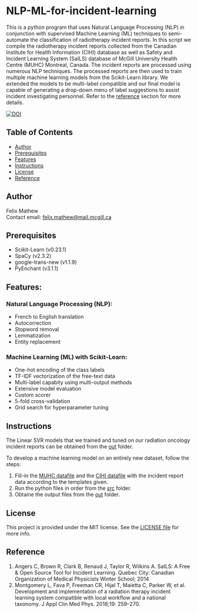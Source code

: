 # NLP-ML-for-incident-learning
This is a python program that uses Natural Language Processing (NLP) in conjunction with supervised Machine Learning (ML) techniques to semi-automate the classification of radiotherapy incident reports. In this script we compile the radiotherapy incident reports collected from the Canadian Institute for Health Information (CIHI) database as well as Safety and Incident Learning System (SaILS) database of McGill University Health Centre (MUHC) Montreal, Canada. The incident reports are processed using numerous NLP techniques. The processed reports are then used to train multiple machine learning models from the Scikit-Learn library. We extended the models to be multi-label compatible and our final model is capable of generating a drop-down menu of label suggestions to assist incident investigating personnel. Refer to the [reference](#Reference) section for more details.

[![DOI](https://zenodo.org/badge/335829173.svg)](https://zenodo.org/badge/latestdoi/335829173)

## Table of Contents

* [Author](#author)
* [Prerequisites](#Prerequisites)
* [Features](#Features)
* [Instructions](#Instructions)
* [License](#License)
* [Reference](#Reference)


## Author
Felix Mathew\
Contact email: felix.mathew@mail.mcgill.ca


## Prerequisites
- Scikit-Learn (v0.23.1)
- SpaCy (v2.3.2)
- google-trans-new (v1.1.9)
- PyEnchant (v3.1.1)


## Features:
### Natural Language Processing (NLP):
* French to English translation
* Autocorrection
* Stopword removal
* Lemmatization
* Entity replacement
### Machine Learning (ML) with Scikit-Learn:
* One-hot encoding of the class labels
* TF-IDF vectorization of the free-text data
* Multi-label capabity using multi-output methods
* Extensive model evaluation
* Custom scorer
* 5-fold cross-validation
* Grid search for hyperparameter tuning

## Instructions
The Linear SVR models that we trained and tuned on our radiation oncology incident reports can be obtained from the [out](out) folder.

To develop a machine learning model on an entirely new dataset, follow the steps:
1. Fill-in the [MUHC datafile](0_MUHC_data.csv) and the [CIHI datafile](0_CIHI_data.csv) with the incident report data according to the templates given.
2. Run the python files in order from the [src](src) folder.
3. Obtaine the output files from the [out](out) folder.

## License
This project is provided under the MIT license. See the [LICENSE file](LICENSE) for more info.

## Reference
1. Angers C, Brown R, Clark B, Renaud J, Taylor R, Wilkins A. SaILS: A Free & Open Source Tool for Incident Learning. Quebec City: Canadian Organization of Medical Physicists Winter School; 2014
2. Montgomery L, Fava P, Freeman CR, Hijal T, Maietta C, Parker W, et al. Development and implementation of a radiation therapy incident learning system compatible with local workflow and a national taxonomy. J Appl Clin Med Phys. 2018;19: 259–270.
